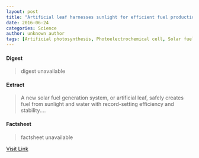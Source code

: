 ```yaml
---
layout: post
title: "Artificial leaf harnesses sunlight for efficient fuel production"
date: 2016-06-24
categories: Science
author: unknown author
tags: [Artificial photosynthesis, Photoelectrochemical cell, Solar fuel, Artificial objects, Applied and interdisciplinary physics, Physical universe, Artificial materials, Chemical substances, Energy, Manufacturing, Physical sciences, Nature, Chemistry, Materials]
---
```



#### Digest
>digest unavailable

#### Extract
>A new solar fuel generation system, or artificial leaf, safely creates fuel from sunlight and water with record-setting efficiency and stability....

#### Factsheet
>factsheet unavailable

[Visit Link](http://www.sciencedaily.com/releases/2015/08/150828142940.htm)


